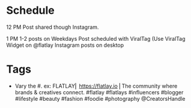 <!-- TITLE: Twitter -->
# Schedule
12 PM Post shared though Instagram.

1 PM 
1-2 posts on Weekdays 
Post scheduled with ViralTag (Use ViralTag Widget on @flatlay Instagram posts on desktop

# Tags
- Vary the #.
ex: 
FLATLAY⎜ https://flatlay.io ⎜The community where brands & creatives connect. 
#flatlay #flatlays #influencers #blogger #lifestyle #beauty #fashion #foodie #photography @CreatorsHandle